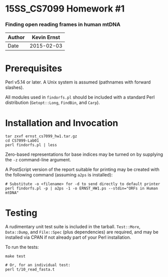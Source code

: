 #   15SS_CS7099 Homework #1
### Finding open reading frames in human mtDNA

| Author  | Kevin Ernst |
|---------|-------------|
| Date    | 2015-02-03  |


# Prerequisites

Perl v5.14 or later. A Unix system is assumed (pathnames with forward
slashes).

All modules used in `findorfs.pl` should be included with a standard Perl
distribution (`Getopt::Long`, `FindBin`, and `Carp`).


# Installation and Invocation

```
tar zxvf ernst_cs7099_hw1.tar.gz
cd CS7099-Lab01
perl findorfs.pl | less
```

Zero-based representations for base indices may be turned on by supplying the
`-z` command-line argument.

A PostScript version of the report suitable for printing may be created with
the following command (assuming `a2ps` is installed):

```
# Substitute -o <filename> for -d to send directly to default printer
perl findorfs.pl -p | a2ps -1 -o ERNST_HW1.ps --stdin="ORFs in Human mtDNA"
```


# Testing

A rudimentary unit test suite is included in the tarball. `Test::More`,
`Data::Dump`, and `File::Spec` (plus dependencies) are required, and may be
installed via CPAN if not already part of your Perl installation.

To run the tests:

```
make test

# Or, for an individual test:
perl t/10_read_fasta.t
```

